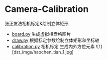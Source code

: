 # Camera-Calibration
张正友法相机标定&amp;绘制立体矩形
- [board.py](board.py) 生成虚拟棋盘格图片
- [draw.py](draw.py) 根据标定参数绘制立体矩形和坐标轴
- [calibration.py](calibration.py) 相机标定 生成内外方位元素
![1][dst_imgs/haochen_tian_1.jpg]
